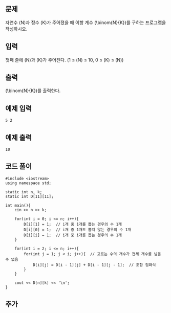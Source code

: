 ## 문제 
자연수 
\(N\)과 정수 
\(K\)가 주어졌을 때 이항 계수 
\(\binom{N}{K}\)를 구하는 프로그램을 작성하시오.
## 입력
첫째 줄에 
\(N\)과 
\(K\)가 주어진다. (1 ≤ 
\(N\) ≤ 10, 0 ≤ 
\(K\) ≤ 
\(N\))
## 출력
 
\(\binom{N}{K}\)를 출력한다.
## 예제 입력 
```
5 2
```

## 예제 출력  
```
10
```
## 코드 풀이
```
#include <iostream>
using namespace std;

static int n, k;
static int D[11][11];

int main(){
    cin >> n >> k;
    
    for(int i = 0; i <= n; i++){
        D[i][1] = 1;  // i개 중 1개를 뽑는 경우의 수 1개
        D[i][0] = 1;  // i개 중 1개도 뽑지 않는 경우의 수 1개
        D[i][i] = 1;  // i개 중 i개를 뽑는 경우의 수 1개
    }
    
    for(int i = 2; i <= n; i++){
        for(int j = 1; j < i; j++){  // 고르는 수의 개수가 전체 개수를 넘을 수 없음
            D[i][j] = D[i - 1][j] + D[i - 1][j - 1];  // 조합 점화식
        }
    }
    
    cout << D[n][k] << '\n';
}
```
## 추가

